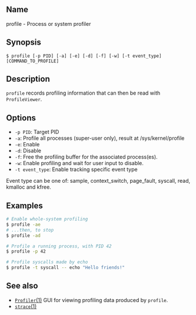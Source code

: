 ## Name

profile - Process or system profiler

## Synopsis

```**sh
$ profile [-p PID] [-a] [-e] [-d] [-f] [-w] [-t event_type] [COMMAND_TO_PROFILE]
```

## Description

`profile` records profiling information that can then be read with `ProfileViewer`.

## Options

-   `-p PID`: Target PID
-   `-a`: Profile all processes (super-user only), result at /sys/kernel/profile
-   `-e`: Enable
-   `-d`: Disable
-   `-f`: Free the profiling buffer for the associated process(es).
-   `-w`: Enable profiling and wait for user input to disable.
-   `-t event_type`: Enable tracking specific event type

Event type can be one of: sample, context_switch, page_fault, syscall, read, kmalloc and kfree.

## Examples

```sh
# Enable whole-system profiling
$ profile -ae
# ...then, to stop
$ profile -ad

# Profile a running process, with PID 42
$ profile -p 42

# Profile syscalls made by echo
$ profile -t syscall -- echo "Hello friends!"
```

## See also

-   [`Profiler`(1)](help://man/1/Applications/Profiler) GUI for viewing profiling data produced by `profile`.
-   [`strace`(1)](help://man/1/strace)
